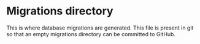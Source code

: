# Migrations directory

This is where database migrations are generated. This file is present in git so that an empty migrations directory can be committed to GitHub.
